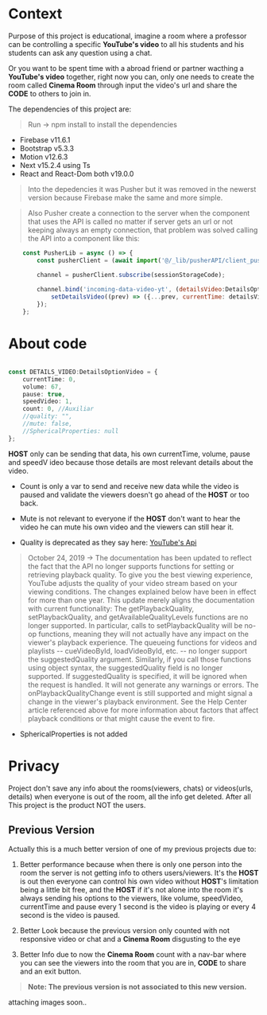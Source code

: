# Context 

Purpose of this project is educational, imagine a room where a professor can be controlling a specific **YouTube's video** to all his students and his students can ask any question using a chat.

Or you want to be spent time with a abroad friend or partner wacthing a **YouTube's video** together, right now you can, only one needs to create the room called **Cinema Room** through input the video's url and share the **CODE** to others to join in.

The dependencies of this project are:

> Run -> npm install to install the dependencies

* Firebase v11.6.1
* Bootstrap v5.3.3
* Motion v12.6.3
* Next v15.2.4 using Ts
* React and React-Dom both v19.0.0

> Into the depedencies it was Pusher but it was removed in the newerst version because Firebase make the same and more simple.

> Also Pusher create a connection to the server when the component that uses the API is called no matter if server gets an url or not keeping always an empty connection, that problem was solved calling the API into a component like this:

```js
    const PusherLib = async () => {
        const pusherClient = (await import('@/_lib/pusherAPI/client_pusher')).default;

        channel = pusherClient.subscribe(sessionStorageCode);
                        
        channel.bind('incoming-data-video-yt', (detailsVideo:DetailsOptionVideo) => {
            setDetailsVideo((prev) => ({...prev, currentTime: detailsVideo.currentTime, volume: detailsVideo.volume, pause: detailsVideo.pause, speedVideo: detailsVideo.speedVideo }));
        });
    };
```

# About code

```ts

const DETAILS_VIDEO:DetailsOptionVideo = {
    currentTime: 0,
    volume: 67,
    pause: true,
    speedVideo: 1,
    count: 0, //Auxiliar
    //quality: "",
    //mute: false,
    //SphericalProperties: null
};

```

**HOST** only can be sending that data, his own currentTime, volume, pause and speedV ideo because those details are most relevant details about the video.

* Count is only a var to send and receive new data while the video is paused and validate the viewers doesn't go ahead of the **HOST** or too back.

* Mute is not relevant to everyone if the **HOST** don't want to hear the video he can mute his own video and the viewers can still hear it.

* Quality is deprecated as they say here: 
[YouTube's Api](https://developers.google.com/youtube/iframe_api_reference)

> October 24, 2019 ->
The documentation has been updated to reflect the fact that the API no longer supports functions for setting or retrieving playback quality. To give you the best viewing experience, YouTube adjusts the quality of your video stream based on your viewing conditions.
The changes explained below have been in effect for more than one year. This update merely aligns the documentation with current functionality:
The getPlaybackQuality, setPlaybackQuality, and getAvailableQualityLevels functions are no longer supported. In particular, calls to setPlaybackQuality will be no-op functions, meaning they will not actually have any impact on the viewer's playback experience.
The queueing functions for videos and playlists -- cueVideoById, loadVideoById, etc. -- no longer support the suggestedQuality argument. Similarly, if you call those functions using object syntax, the suggestedQuality field is no longer supported. If suggestedQuality is specified, it will be ignored when the request is handled. It will not generate any warnings or errors.
The onPlaybackQualityChange event is still supported and might signal a change in the viewer's playback environment. See the Help Center article referenced above for more information about factors that affect playback conditions or that might cause the event to fire.

* SphericalProperties is not added

# Privacy

Project don't save any info about the rooms(viewers, chats) or videos(urls, details) when everyone is out of the room, all the info get deleted.
After all This project is the product NOT the users.

## Previous Version

Actually this is a much better version of one of my previous projects due to:

1. Better performance because when there is only one person into the room the server is not getting info to others users/viewers. It's the **HOST** is out then everyone can control his own video without **HOST**'s limitation being a little bit free, and the **HOST** if it's not alone into the room it's always sending his options to the viewers, like volume, speedVideo, currentTime and pause every 1 second is the video is playing or every 4 second is the video is paused.

2. Better Look because the previous version only counted with not responsive video or chat and a **Cinema Room** disgusting to the eye

3. Better Info due to now the **Cinema Room** count with a nav-bar where you can see the viewers into the room that you are in, **CODE** to share and an exit button.

>**Note: The previous version is not associated to this new version.** 

attaching images soon..